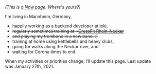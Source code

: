 <!--
.. title: What I'm doing at the moment
.. slug: now
.. date: 2016-06-22 17:44:06 UTC-05:00
.. tags:
.. category:
.. link:
.. description:
.. type: text
-->

*(This is [a Now page](http://nownownow.com/about). Where's yours?)*


I'm living in Mannheim, Germany,

- happily working as a backend developer at [ioki](https://ioki.com/),
- <strike>regularly sometimes training at ~[CrossFit Rhein-Neckar](http://www.crossfit-rhein-neckar.de/)</strike>
- <strike>and playing my trombone in a new band. :)</strike>
- training at home using kettlebells and heavy clubs,
- going for walks along the Neckar river, and
- waiting for Corona times to end.

When my activities or priorities change, I’ll update this page. Last update was January 27th, 2021.
